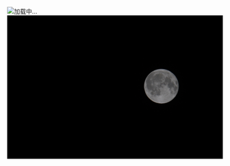 ![加载中...](loading_img_1756296620186.JPG_1756296620186)![img_1756296620186.JPG](Images/img_1756296620186.JPG)

